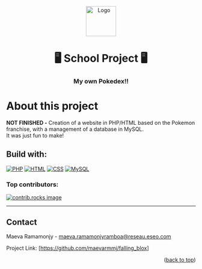 <div align="center">
  <a href="https://github.com/maevarmmj/my_pokedex">
    <img src="public/img/gaming" alt="Logo" width="80" height="80">
  </a>
  <h1 align="center">🖥 School Project 🖥</h1>
  <h3>My own Pokedex!!</h3>
</div>

# About this project
**NOT FINISHED -** Creation of a website in PHP/HTML based on the Pokemon franchise, with a management of a database in MySQL.\
It was just fun to make!
## Build with:
[![PHP](https://img.shields.io/badge/PHP-%23777BB4.svg?style=for-the-badge&logo=php&logoColor=white)](https://www.php.net/)
[![HTML](https://img.shields.io/badge/HTML5-%23E34F26.svg?style=for-the-badge&logo=html5&logoColor=white)](https://html.spec.whatwg.org/)
[![CSS](https://img.shields.io/badge/CSS3-%231572B6.svg?style=for-the-badge&logo=css3&logoColor=white)](https://www.w3.org/Style/CSS/)
[![MySQL](https://img.shields.io/badge/MySQL-%2300f.svg?style=for-the-badge&logo=mysql&logoColor=white)](https://www.mysql.com/)
### Top contributors:
<a href="https://github.com/maevarmmj/falling_blox/graphs/contributors">
  <img src="https://contrib.rocks/image?repo=maevarmmj/falling_blox" alt="contrib.rocks image" />
</a>

* * *
## Contact

Maeva Ramamonjy - maeva.ramamonjyramboa@reseau.eseo.com 

Project Link: [https://github.com/maevarmmj/falling_blox]

<p align="right">(<a href="#readme-top">back to top</a>)</p>
